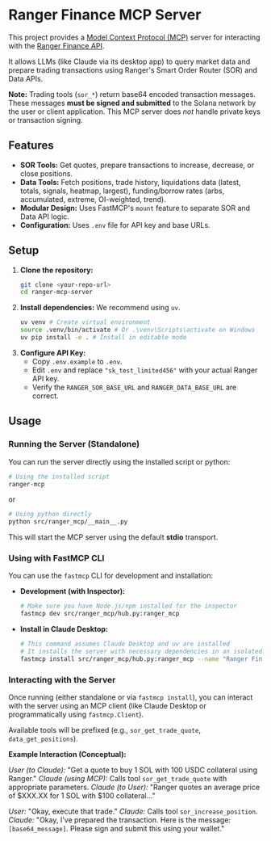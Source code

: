 # Ranger Finance MCP Server

This project provides a [Model Context Protocol (MCP)](https://modelcontextprotocol.io) server for interacting with the [Ranger Finance API](https://www.app.ranger.finance/trade).

It allows LLMs (like Claude via its desktop app) to query market data and prepare trading transactions using Ranger's Smart Order Router (SOR) and Data APIs.

**Note:** Trading tools (`sor_*`) return base64 encoded transaction messages. These messages **must be signed and submitted** to the Solana network by the user or client application. This MCP server does _not_ handle private keys or transaction signing.

## Features

- **SOR Tools:** Get quotes, prepare transactions to increase, decrease, or close positions.
- **Data Tools:** Fetch positions, trade history, liquidations data (latest, totals, signals, heatmap, largest), funding/borrow rates (arbs, accumulated, extreme, OI-weighted, trend).
- **Modular Design:** Uses FastMCP's `mount` feature to separate SOR and Data API logic.
- **Configuration:** Uses `.env` file for API key and base URLs.

## Setup

1.  **Clone the repository:**
    ```bash
    git clone <your-repo-url>
    cd ranger-mcp-server
    ```
2.  **Install dependencies:** We recommend using `uv`.
    ```bash
    uv venv # Create virtual environment
    source .venv/bin/activate # Or .\venv\Scripts\activate on Windows
    uv pip install -e . # Install in editable mode
    ```
3.  **Configure API Key:**
    - Copy `.env.example` to `.env`.
    - Edit `.env` and replace `"sk_test_limited456"` with your actual Ranger API key.
    - Verify the `RANGER_SOR_BASE_URL` and `RANGER_DATA_BASE_URL` are correct.

## Usage

### Running the Server (Standalone)

You can run the server directly using the installed script or python:

```bash
# Using the installed script
ranger-mcp
```

or

```bash
# Using python directly
python src/ranger_mcp/__main__.py
```

This will start the MCP server using the default **stdio** transport.

### Using with FastMCP CLI

You can use the `fastmcp` CLI for development and installation:

- **Development (with Inspector):**
  ```bash
  # Make sure you have Node.js/npm installed for the inspector
  fastmcp dev src/ranger_mcp/hub.py:ranger_mcp
  ```
- **Install in Claude Desktop:**
  ```bash
  # This command assumes Claude Desktop and uv are installed
  # It installs the server with necessary dependencies in an isolated env
  fastmcp install src/ranger_mcp/hub.py:ranger_mcp --name "Ranger Finance API"
  ```

### Interacting with the Server

Once running (either standalone or via `fastmcp install`), you can interact with the server using an MCP client (like Claude Desktop or programmatically using `fastmcp.Client`).

Available tools will be prefixed (e.g., `sor_get_trade_quote`, `data_get_positions`).

**Example Interaction (Conceptual):**

_User (to Claude):_ "Get a quote to buy 1 SOL with 100 USDC collateral using Ranger."
_Claude (using MCP):_ Calls tool `sor_get_trade_quote` with appropriate parameters.
_Claude (to User):_ "Ranger quotes an average price of $XXX.XX for 1 SOL with $100 collateral..."

_User:_ "Okay, execute that trade."
_Claude:_ Calls tool `sor_increase_position`.
_Claude:_ "Okay, I've prepared the transaction. Here is the message: `[base64_message]`. Please sign and submit this using your wallet."
